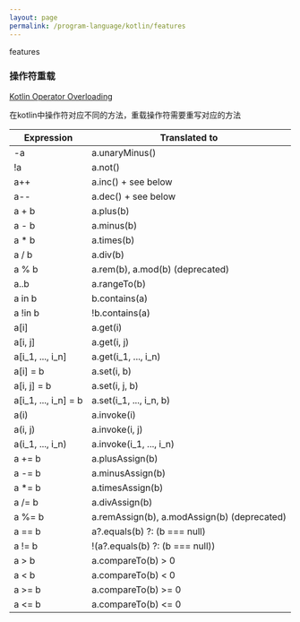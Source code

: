```yaml
---
layout: page
permalink: /program-language/kotlin/features
---
```


features

### 操作符重载
[Kotlin Operator Overloading](https://kotlinlang.org/docs/reference/operator-overloading.html)

在kotlin中操作符对应不同的方法，重载操作符需要重写对应的方法

| Expression      	   | Translated to  |
|----------------------|----------------|
| -a                   | a.unaryMinus() |
| !a                   | a.not()    |
| a++                  | a.inc() + see below    |
| a--                  | a.dec() + see below    |
| a + b                | a.plus(b)  |
| a - b                | a.minus(b) |
| a * b                | a.times(b) |
| a / b                | a.div(b)   |
| a % b                | a.rem(b), a.mod(b) (deprecated)    |
| a..b                 | a.rangeTo(b)   |
| a in b               | b.contains(a)  |
| a !in b              | !b.contains(a) |
| a[i]                 | a.get(i)   |
| a[i, j]              | a.get(i, j)    |
| a[i_1, ..., i_n]     | a.get(i_1, ..., i_n)   |
| a[i] = b 	           | a.set(i, b)    |
| a[i, j] = b          | a.set(i, j, b) |
| a[i_1, ..., i_n] = b | a.set(i_1, ..., i_n, b)    |
| a(i)                 | a.invoke(i)    |
| a(i, j)              | a.invoke(i, j) |
| a(i_1, ..., i_n)     | a.invoke(i_1, ..., i_n)    |
| a += b               | a.plusAssign(b)    |
| a -= b               | a.minusAssign(b)   |
| a *= b               | a.timesAssign(b)   |
| a /= b               | a.divAssign(b) |
| a %= b               | a.remAssign(b), a.modAssign(b) (deprecated)    |
| a == b               | a?.equals(b) ?: (b === null)   |
| a != b               | !(a?.equals(b) ?: (b === null))    |
| a > b                | a.compareTo(b) > 0 |
| a < b                | a.compareTo(b) < 0 |
| a >= b               | a.compareTo(b) >= 0    |
| a <= b               | a.compareTo(b) <= 0    |
